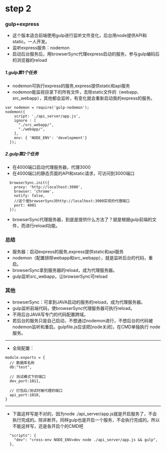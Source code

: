 
# step 2

### gulp+express

* 这个版本适合前端使用gulp进行监听文件变化，后台用node提供API和static。一人开发。
* 监听express服务：nodemon
* 启动后台服务后，用browserSync代理express启动的服务，参与gulp编码后的浏览器的reload

##### 1.gulp第1个任务

* nodemon可执行express的服务,express提供static和api服务
* nodemon能监视目录下的所有文件，去除static文件的（webapp、src_webapp），其他都会监听，有变化就会重新启动我的express的服务。

```
var nodemon = require('gulp-nodemon');
nodemon({
    script: './api_server/app.js',
    ignore : [
      "./src_webapp/",
      "./webapp/",
    ],
    env: { 'NODE_ENV': 'development'}  
  });
```

##### 2.gulp第2个任务

* 在4000端口启动代理服务器，代理3000
* 在4000端口的静态页面的API和static请求，可访问到3000端口

```
  browserSync.init({
    proxy: 'http://localhost:3000',
    browser: 'chrome',
    notify: false,
    //这个是browserSync对http://localhost:3000实现的代理端口
    port: 4001
  });
```

* browserSync代理服务器，到底是提供什么方法了？就是根据gulp前端的文件，而进行reload功能。

### 总结

* 服务器：启动express的服务,express提供static和api服务
* nodemon（配置排除webapp和src_webapp），就是监听后台的代码，重启。
* browserSync拿到服务器的reload，成为代理服务器。
* gulp监听src_webapp，让browserSync可reload

### 其他

* browserSync：可拿到JAVA启动的服务的reload，成为代理服务器。
* gulp监听前端代码，使browserSync代理服务器可执行reload。
* 不用后台JAVA写专门的代码配置跨域。
* 若后台的服务只是自己启动，不想通过nodemon进行，不想后台的代码被nodemon监听和重启。gulpfile.js应该把[node关闭]，在CMD单独执行 node 服务。

---------------------------

* 全局配置：
```
module.exports = {
  // 数据库名称
  db:"test",

  // 测试模式下的端口
  dev_port:1011,

  // 打包后/测试时被代理的端口
  api_port:1010,
}
```

----------------------------

* 下面这样写是不对的，因为node ./api_server/app.js就是开启服务了，不会执行完成的。除非断开。同样gulp也是开启一个服务，不会执行完成的。所以不能这样写，还是各开启个的CMD吧
```
  "scripts": {
    "dev": "cross-env NODE_ENV=dev node ./api_server/app.js && gulp",
  },
```



